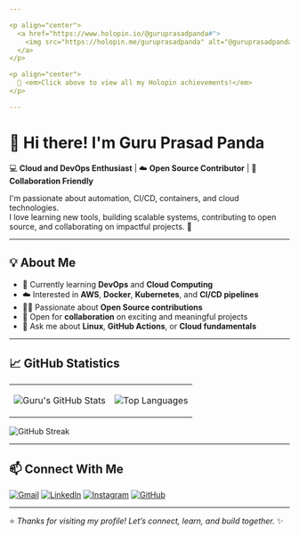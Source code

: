 ```yaml
---

<p align="center">
  <a href="https://www.holopin.io/@guruprasadpanda#">
    <img src="https://holopin.me/guruprasadpanda" alt="@guruprasadpanda's Holopin badges" />
  </a>
</p>

<p align="center">
  🏅 <em>Click above to view all my Holopin achievements!</em>
</p>

---
```


# 👋 Hi there! I'm **Guru Prasad Panda**

💻 **Cloud and DevOps Enthusiast** | ☁️ **Open Source Contributor** | 🤝 **Collaboration Friendly**

I'm passionate about automation, CI/CD, containers, and cloud technologies.  
I love learning new tools, building scalable systems, contributing to open source, and collaborating on impactful projects. 🚀

---

## 💡 About Me

- 🌱 Currently learning **DevOps** and **Cloud Computing**
- ☁️ Interested in **AWS**, **Docker**, **Kubernetes**, and **CI/CD pipelines**
- 🧑‍💻 Passionate about **Open Source contributions**
- 🤝 Open for **collaboration** on exciting and meaningful projects
- 💬 Ask me about **Linux**, **GitHub Actions**, or **Cloud fundamentals**

---

## 📈 GitHub Statistics

<table>
<tr>
<td>

![Guru's GitHub Stats](https://github-readme-stats.vercel.app/api?username=GURUPRASADPANDA&show_icons=true&theme=tokyonight)

</td>
<td>

![Top Languages](https://github-readme-stats.vercel.app/api/top-langs/?username=GURUPRASADPANDA&layout=compact&theme=tokyonight)

</td>
</tr>
</table>

![GitHub Streak](https://streak-stats.demolab.com?user=GURUPRASADPANDA&theme=tokyonight)

---

## 📫 Connect With Me

[![Gmail](https://img.shields.io/badge/Gmail-D14836?style=for-the-badge&logo=gmail&logoColor=white)](mailto:guruprasadpanda2027@gmail.com)
[![LinkedIn](https://img.shields.io/badge/LinkedIn-0077B5?style=for-the-badge&logo=linkedin&logoColor=white)](https://www.linkedin.com/in/guruprasadpanda/)
[![Instagram](https://img.shields.io/badge/Instagram-E4405F?style=for-the-badge&logo=instagram&logoColor=white)](https://www.instagram.com/guruprasadpanda_/)
[![GitHub](https://img.shields.io/badge/GitHub-181717?style=for-the-badge&logo=github&logoColor=white)](https://github.com/GURUPRASADPANDA)

---

⭐ *Thanks for visiting my profile! Let’s connect, learn, and build together.* ✨
